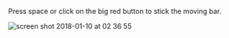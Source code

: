 Press space or click on the big red button to stick the moving bar.

![screen shot 2018-01-10 at 02 36 55](https://user-images.githubusercontent.com/997327/34750418-a5291ccc-f5af-11e7-9930-0b0ef6c59d15.png)
